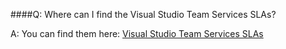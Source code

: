 ####Q:	Where can I find the Visual Studio Team Services SLAs?

A:	You can find them here: [Visual Studio Team Services SLAs](https://azure.microsoft.com/en-us/support/legal/sla/visual-studio-team-services/v1_2)

